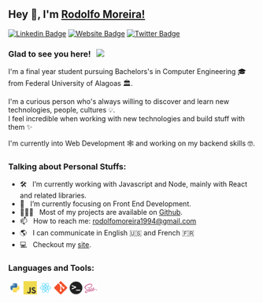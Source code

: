 
## Hey 👋, I'm [Rodolfo Moreira!](https://www.linkedin.com/in/travailavecrodolfo/)

[![Linkedin Badge](https://img.shields.io/badge/-LinkedIn-0e76a8?style=flat-square&logo=Linkedin&logoColor=white)](https://www.linkedin.com/in/travailavecrodolfo/)
[![Website Badge](https://img.shields.io/badge/Website-3b5998?style=flat-square&logo=google-chrome&logoColor=white)](https://rodolfomoreira.dev)
[![Twitter Badge](https://img.shields.io/badge/-Twitter-00acee?style=flat-square&logo=Twitter&logoColor=white)](https://twitter.com/avecRodolfo)


### Glad to see you here! &nbsp; ![](https://visitor-badge.glitch.me/badge?page_id=rodolfovMoreira/.rodolfovMoreira&style=flat-square&color=0088cc)

I'm a final year student pursuing Bachelors's in Computer Engineering 🎓 from Federal University of Alagoas 🏛. 

I'm a curious person who's always willing to discover and learn new technologies, people, cultures 💡. <br />
I feel incredible when working with new technologies and build stuff with them ✨

I'm currently into Web Development 🕸️ and working on my backend skills 🤓.

### Talking about Personal Stuffs:

- 🛠 &nbsp; I’m currently working with Javascript and Node, mainly with React and related libraries.
- 🚀 &nbsp; I’m currently focusing on Front End Development.
- 👨🏻‍💻 &nbsp; Most of my projects are available on [Github](https://github.com/RodolfovMoreira).
- 📫 &nbsp; How to reach me: rodolfomoreira1994@gmail.com
- 🌎️ &nbsp; I can communicate in English 🇺🇸️ and French 🇫🇷️
- 💻️ &nbsp; Checkout my [site](https://rodolfomoreira.dev).

### Languages and Tools:

<code><img height="27" src="https://raw.githubusercontent.com/github/explore/80688e429a7d4ef2fca1e82350fe8e3517d3494d/topics/python/python.png" alt="python"></code>
<code><img height="27" src="https://raw.githubusercontent.com/github/explore/80688e429a7d4ef2fca1e82350fe8e3517d3494d/topics/javascript/javascript.png" alt="javascript"></code>
<code><img height="27" src="https://raw.githubusercontent.com/github/explore/80688e429a7d4ef2fca1e82350fe8e3517d3494d/topics/react/react.png" alt="react"></code>
<code><img height="27" src="https://raw.githubusercontent.com/devicons/devicon/master/icons/git/git-original.svg" alt="git"></code>
<code><img height="27" src="https://raw.githubusercontent.com/github/explore/80688e429a7d4ef2fca1e82350fe8e3517d3494d/topics/terminal/terminal.png" alt="terminal"></code>
<code><img height="25" src="https://raw.githubusercontent.com/github/explore/80688e429a7d4ef2fca1e82350fe8e3517d3494d/topics/sass/sass.png" alt="sass"></code>
<!--<code><img height="27" src="https://raw.githubusercontent.com/github/explore/80688e429a7d4ef2fca1e82350fe8e3517d3494d/topics/nodejs/nodejs.png" alt="nodejs"></code>-->
<!--<code><img height="27" src="https://raw.githubusercontent.com/devicons/devicon/master/icons/express/express-original.svg" alt="expressjs"></code>-->
<!--<code><img height="27" src="https://encrypted-tbn0.gstatic.com/images?q=tbn%3AANd9GcSTTzPAw-55ssm1Im594xYZ9eRQu2JylrkYLg&usqp=CAU" alt="mongodb"></code>-->
